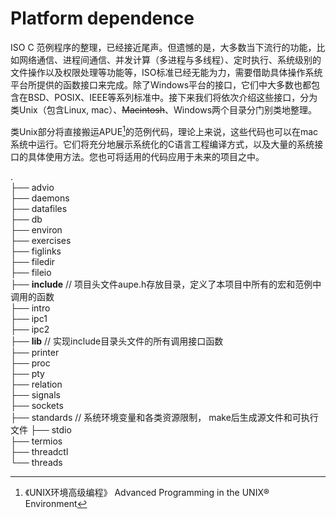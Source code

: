 # Platform dependence

ISO C 范例程序的整理，已经接近尾声。但遗憾的是，大多数当下流行的功能，比如网络通信、进程间通信、并发计算（多进程与多线程）、定时执行、系统级别的文件操作以及权限处理等功能等，ISO标准已经无能为力，需要借助具体操作系统平台所提供的函数接口来完成。除了Windows平台的接口，它们中大多数也都包含在BSD、POSIX、IEEE等系列标准中。接下来我们将依次介绍这些接口，分为类Unix（包含Linux, mac）、~~Macintosh~~、Windows两个目录分门别类地整理。

类Unix部分将直接搬运APUE[^1]的范例代码，理论上来说，这些代码也可以在mac系统中运行。它们将充分地展示系统化的C语言工程编译方式，以及大量的系统接口的具体使用方法。您也可将适用的代码应用于未来的项目之中。

.  
├── advio  
├── daemons  
├── datafiles  
├── db  
├── environ  
├── exercises  
├── figlinks  
├── filedir  
├── fileio  
├── **include**     // 项目头文件aupe.h存放目录，定义了本项目中所有的宏和范例中调用的函数  
├── intro  
├── ipc1  
├── ipc2  
├── **lib**            //  实现include目录头文件的所有调用接口函数  
├── printer  
├── proc  
├── pty  
├── relation  
├── signals  
├── sockets  
├── standards   // 系统环境变量和各类资源限制， make后生成源文件和可执行文件 
├── stdio  
├── termios  
├── threadctl  
└── threads   



[^1]:《UNIX环境高级编程》 Advanced Programming in the UNIX® Environment